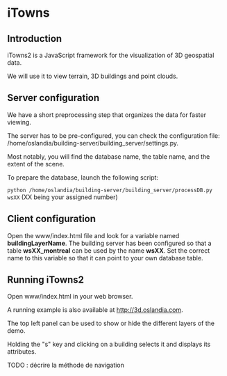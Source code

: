 
# iTowns

## Introduction

iTowns2 is a JavaScript framework for the visualization of 3D geospatial data.

We will use it to view terrain, 3D buildings and point clouds.

## Server configuration

We have a short preprocessing step that organizes the data for faster viewing.

The server has to be pre-configured, you can check the configuration file: /home/oslandia/building-server/building_server/settings.py.

Most notably, you will find the database name, the table name, and the extent of the scene.

To prepare the database, launch the following script:

`python /home/oslandia/building-server/building_server/processDB.py wsXX` (XX being your assigned number)

## Client configuration

Open the www/index.html file and look for a variable named **buildingLayerName**. The building server has been configured so that a table **wsXX_montreal** can be used by the name **wsXX**. Set the correct name to this variable so that it can point to your own database table.

## Running iTowns2

Open www/index.html in your web browser.

A running example is also available at http://3d.oslandia.com.

The top left panel can be used to show or hide the different layers of the demo.

Holding the "s" key and clicking on a building selects it and displays its attributes.

TODO : décrire la méthode de navigation
